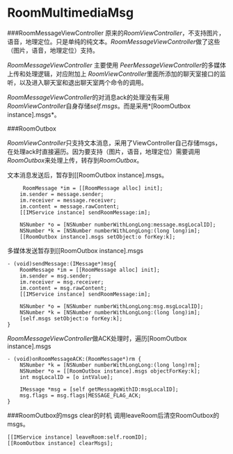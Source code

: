# RoomMultimediaMsg

###RoomMessageViewController
原来的*RoomViewController*，不支持图片，语音，地理定位。只是单纯的纯文本。*RoomMessageViewController*做了这些（图片，语音，地理定位）支持。

*RoomMessageViewController* 主要使用
*PeerMessageViewController*的多媒体上传和处理逻辑，对应附加上  *RoomViewController*里面所添加的聊天室接口的监听，以及进入聊天室和退出聊天室两个命令的调用。 

*RoomMessageViewController*的对消息ack的处理没有采用*RoomViewController*自身存储*self.msgs*。而是采用*[RoomOutbox instance].msgs*。


###RoomOutbox 

*RoomViewController*只支持文本消息，采用了ViewController自己存储msgs，在处理ack时直接遍历。因为要支持（图片，语音，地理定位）需要调用*RoomOutbox*来处理上传，转存到*RoomOutbox*。

文本消息发送后，暂存到[[RoomOutbox instance].msgs。
	
	     RoomMessage *im = [[RoomMessage alloc] init];
        im.sender = message.sender;
        im.receiver = message.receiver;
        im.content = message.rawContent;
        [[IMService instance] sendRoomMessage:im];
        
        NSNumber *o = [NSNumber numberWithLongLong:message.msgLocalID];
        NSNumber *k = [NSNumber numberWithLongLong:(long long)im];
        [[RoomOutbox instance].msgs setObject:o forKey:k];
 
多媒体发送暂存到[[RoomOutbox instance].msgs

	- (void)sendMessage:(IMessage*)msg{
	    RoomMessage *im = [[RoomMessage alloc] init];
	    im.sender = msg.sender;
	    im.receiver = msg.receiver;
	    im.content = msg.rawContent;
	    [[IMService instance] sendRoomMessage:im];
	    
	    NSNumber *o = [NSNumber numberWithLongLong:msg.msgLocalID];
	    NSNumber *k = [NSNumber numberWithLongLong:(long long)im];
	    [self.msgs setObject:o forKey:k];
	}

*RoomMessageViewController*做ACK处理时，遍历[RoomOutbox instance].msgs

	- (void)onRoomMessageACK:(RoomMessage*)rm {
    	NSNumber *k = [NSNumber numberWithLongLong:(long long)rm];
   	 	NSNumber *o = [[RoomOutbox instance].msgs objectForKey:k];
    	int msgLocalID = [o intValue];
    
    	IMessage *msg = [self getMessageWithID:msgLocalID];
    	msg.flags = msg.flags|MESSAGE_FLAG_ACK;
	}

###RoomOutbox的msgs clear的时机
调用leaveRoom后清空RoomOutbox的msgs。
	
    [[IMService instance] leaveRoom:self.roomID];
    [[RoomOutbox instance] clearMsgs];